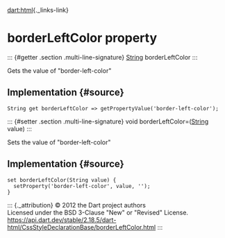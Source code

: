 [dart:html](../../dart-html/dart-html-library){._links-link}

borderLeftColor property
========================

::: {#getter .section .multi-line-signature}
[String](../../dart-core/string-class) borderLeftColor
:::

Gets the value of \"border-left-color\"

Implementation {#source}
--------------

``` {.language-dart data-language="dart"}
String get borderLeftColor => getPropertyValue('border-left-color');
```

::: {#setter .section .multi-line-signature}
void borderLeftColor=([String](../../dart-core/string-class) value)
:::

Sets the value of \"border-left-color\"

Implementation {#source}
--------------

``` {.language-dart data-language="dart"}
set borderLeftColor(String value) {
  setProperty('border-left-color', value, '');
}
```

::: {._attribution}
© 2012 the Dart project authors\
Licensed under the BSD 3-Clause \"New\" or \"Revised\" License.\
<https://api.dart.dev/stable/2.18.5/dart-html/CssStyleDeclarationBase/borderLeftColor.html>
:::
